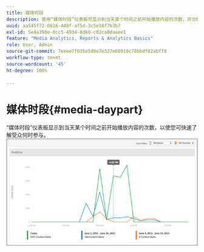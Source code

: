 ```yaml
---
title: 媒体时段
description: 使用“媒体时段”仪表板可显示到当天某个时间之前开始播放内容的次数，并分析受众参与的时间。
uuid: aa545f72-6816-448f-af5d-3c5e18f7b3b7
exl-id: 5e4a390e-8cc5-4934-8d60-c82ca0daaee1
feature: "Media Analytics, Reports & Analytics Basics"
role: User, Admin
source-git-commit: 7eeee7f035e5d9e7e327e60910c78bbdf02abff8
workflow-type: tm+mt
source-wordcount: '45'
ht-degree: 100%

---
```


# 媒体时段{#media-daypart}

“媒体时段”仪表板显示到当天某个时间之前开始播放内容的次数，以使您可快速了解受众何时参与。![](assets/video-daypart-report.png)
